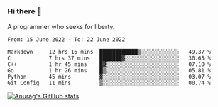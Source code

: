 ### Hi there 👋

<!--
**shejialuo/shejialuo** is a ✨ _special_ ✨ repository because its `README.md` (this file) appears on your GitHub profile.

Here are some ideas to get you started:

- 🔭 I’m currently working on ...
- 🌱 I’m currently learning ...
- 👯 I’m looking to collaborate on ...
- 🤔 I’m looking for help with ...
- 💬 Ask me about ...
- 📫 How to reach me: ...
- 😄 Pronouns: ...
- ⚡ Fun fact: ...
-->

A programmer who seeks for liberty.

<!--START_SECTION:waka-->

```text
From: 15 June 2022 - To: 22 June 2022

Markdown     12 hrs 16 mins  ████████████▒░░░░░░░░░░░░   49.37 %
C            7 hrs 37 mins   ███████▓░░░░░░░░░░░░░░░░░   30.65 %
C++          1 hr 45 mins    █▓░░░░░░░░░░░░░░░░░░░░░░░   07.10 %
Go           1 hr 26 mins    █▒░░░░░░░░░░░░░░░░░░░░░░░   05.81 %
Python       45 mins         ▓░░░░░░░░░░░░░░░░░░░░░░░░   03.07 %
Git Config   11 mins         ▒░░░░░░░░░░░░░░░░░░░░░░░░   00.74 %
```

<!--END_SECTION:waka-->

[![Anurag's GitHub stats](https://github-readme-stats.vercel.app/api?username=shejialuo&show_icons=true&theme=dracula)](https://github.com/anuraghazra/github-readme-stats)
